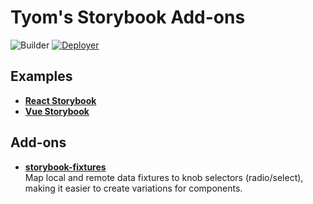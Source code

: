 # Tyom's Storybook Add-ons

![Builder](https://github.com/tyom/storybook-addons/workflows/Builder/badge.svg) 
[![Deployer](https://github.com/tyom/storybook-addons/workflows/Deployer/badge.svg)](https://tyom.github.io/storybook-addons/)

## Examples
- [**React Storybook**](https://tyom.github.io/storybook-addons/react/)
- [**Vue Storybook**](tyom.github.io/storybook-addons/vue/)

## Add-ons

- [**storybook-fixtures**](./packages/storybook-fixtures)  
  Map local and remote data fixtures to knob selectors (radio/select), making it easier to create variations for components. 
